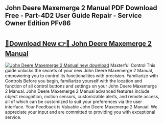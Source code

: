 ## John Deere Maxemerge 2 Manual PDF Download Free - Part-4D2 User Guide Repair - Service Owner Edition PFv86

# <h2><a href="http://bc95126.oget.top/?id=John+Deere+Maxemerge+2+Manual">🔗Download New 👉🔴 John Deere Maxemerge 2 Manual</a></h2>

[![John Deere Maxemerge 2 Manual new download](https://i.imgur.com/5g1atiW.png)](http://bc95126.oget.top/?id=John+Deere+Maxemerge+2+Manual)
Masterful Control This guide unlocks the secrets of your new John Deere Maxemerge 2 Manual, empowering you to control its functionalities with precision. Familiarize with Controls Before you begin, familiarize yourself with the location and function of all control buttons and settings on your John Deere Maxemerge 2 Manual. John Deere Maxemerge 2 Manual advanced features include object recognition, motion sensors, customizable alerts, and remote access, all of which can be customized to suit your preferences via the user interface. Your Feedback is Valuable John Deere Maxemerge 2 Manual. We appreciate your input and are committed to providing you with exceptional service.
